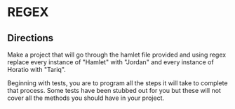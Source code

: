 # REGEX

## Directions

Make a project that will go through the hamlet file provided and using regex replace every instance of "Hamlet" with "Jordan" and every instance of Horatio with "Tariq".

Beginning with tests, you are to program all the steps it will take to complete that process. Some tests have been stubbed out for you but these will not cover all the methods you should have in your project.

